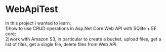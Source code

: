 # WebApiTest
In this project i wanted to learn: <br />
1)how to use CRUD operations in Asp.Net Core Web API with SQlite + EF core;<br />
2)work with Amazon S3, in particular to create a bucket, upload files, get a list of files, get a single file, delete files from Web API.
